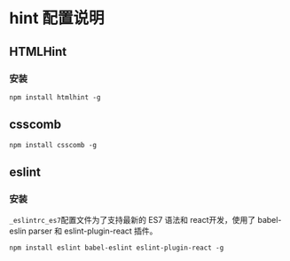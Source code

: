 # hint 配置说明

## HTMLHint

### 安装

```
npm install htmlhint -g
```

## csscomb

```
npm install csscomb -g
```

## eslint

### 安装

`_eslintrc_es7`配置文件为了支持最新的 ES7 语法和 react开发，使用了 babel-eslin parser 和 eslint-plugin-react 插件。

```
npm install eslint babel-eslint eslint-plugin-react -g
```